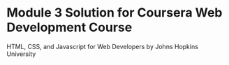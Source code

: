 # Module 3 Solution for Coursera Web Development Course 
HTML, CSS, and Javascript for Web Developers
by Johns Hopkins University
